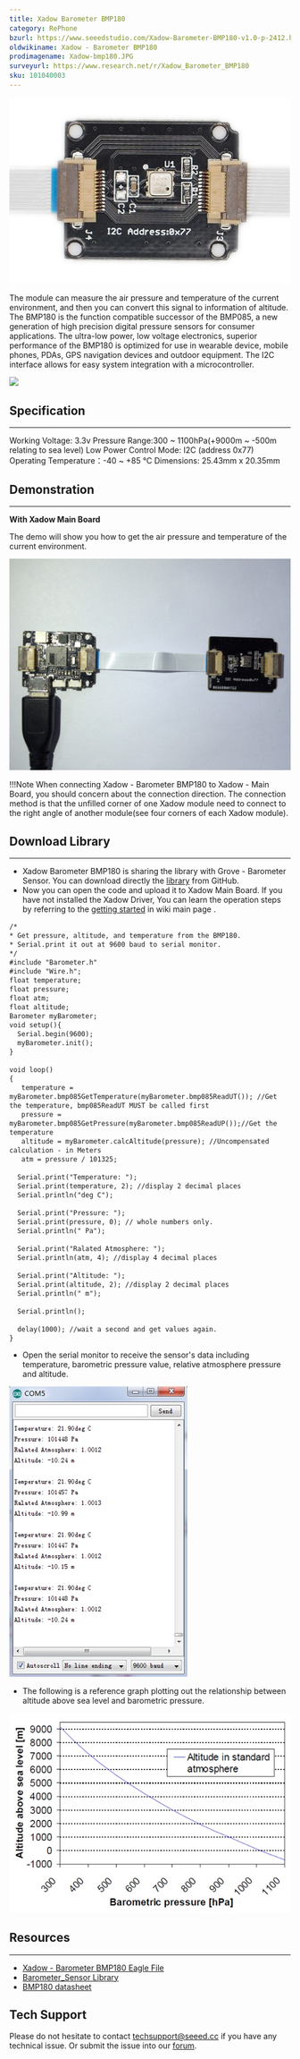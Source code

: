 ```yaml
---
title: Xadow Barometer BMP180
category: RePhone
bzurl: https://www.seeedstudio.com/Xadow-Barometer-BMP180-v1.0-p-2412.html
oldwikiname: Xadow - Barometer BMP180
prodimagename: Xadow-bmp180.JPG
surveyurl: https://www.research.net/r/Xadow_Barometer_BMP180
sku: 101040003
---
```


![](https://github.com/SeeedDocument/Xadow_Barometer_BMP180/raw/master/img/Xadow-bmp180.JPG)

The module can measure the air pressure and temperature of the current environment, and then you can convert this signal to information of altitude. The BMP180 is the function compatible successor of the BMP085, a new generation of high precision digital pressure sensors for consumer applications. The ultra-low power, low voltage electronics, superior performance of the BMP180 is optimized for use in wearable device, mobile phones, PDAs, GPS navigation devices and outdoor equipment. The I2C interface allows for easy system integration with a microcontroller.

[![](https://github.com/SeeedDocument/Seeed-WiKi/raw/master/docs/images/300px-Get_One_Now_Banner-ragular.png)](https://www.seeedstudio.com/Xadow-Barometer-BMP180-v1.0-p-2412.html)


## Specification
---
Working Voltage: 3.3v
Pressure Range:300 ~ 1100hPa(+9000m ~ -500m relating to sea level)
Low Power
Control Mode: I2C (address 0x77)
Operating Temperature：-40 ~ +85 °C
Dimensions: 25.43mm x 20.35mm


## Demonstration
---
**With Xadow Main Board**

The demo will show you how to get the air pressure and temperature of the current environment.

![](https://github.com/SeeedDocument/Xadow_Barometer_BMP180/raw/master/img/IMG_2379.JPG)

!!!Note
    When connecting Xadow - Barometer BMP180 to Xadow - Main Board, you should concern about the connection direction. The connection method is that the unfilled corner of one Xadow module need to connect to the right angle of another module(see four corners of each Xadow module).

## Download Library
---
- Xadow Barometer BMP180 is sharing the library with Grove - Barometer Sensor. You can download directly the [library](https://github.com/Seeed-Studio/Grove_Barometer_Sensor) from GitHub.
- Now you can open the code and upload it to Xadow Main Board. If you have not installed the Xadow Driver, You can learn the operation steps by referring to the [getting started](http://wiki.seeedstudio.com/wiki/Getting_Started) in wiki main page .

```
/*
* Get pressure, altitude, and temperature from the BMP180.
* Serial.print it out at 9600 baud to serial monitor.
*/
#include "Barometer.h"
#include "Wire.h";
float temperature;
float pressure;
float atm;
float altitude;
Barometer myBarometer;
void setup(){
  Serial.begin(9600);
  myBarometer.init();
}

void loop()
{
   temperature = myBarometer.bmp085GetTemperature(myBarometer.bmp085ReadUT()); //Get the temperature, bmp085ReadUT MUST be called first
   pressure = myBarometer.bmp085GetPressure(myBarometer.bmp085ReadUP());//Get the temperature
   altitude = myBarometer.calcAltitude(pressure); //Uncompensated calculation - in Meters
   atm = pressure / 101325;

  Serial.print("Temperature: ");
  Serial.print(temperature, 2); //display 2 decimal places
  Serial.println("deg C");

  Serial.print("Pressure: ");
  Serial.print(pressure, 0); // whole numbers only.
  Serial.println(" Pa");

  Serial.print("Ralated Atmosphere: ");
  Serial.println(atm, 4); //display 4 decimal places

  Serial.print("Altitude: ");
  Serial.print(altitude, 2); //display 2 decimal places
  Serial.println(" m");

  Serial.println();

  delay(1000); //wait a second and get values again.
}
```

- Open the serial monitor to receive the sensor's data including temperature, barometric pressure value, relative atmosphere pressure and altitude.

![](https://github.com/SeeedDocument/Xadow_Barometer_BMP180/raw/master/img/Barometer_Sensor.jpg)

- The following is a reference graph plotting out the relationship between altitude above sea level and barometric pressure.

![](https://github.com/SeeedDocument/Xadow_Barometer_BMP180/raw/master/img/Pressure_and_Altitude.jpg)


## Resources
---
- [Xadow - Barometer BMP180 Eagle File](https://github.com/SeeedDocument/Xadow_Barometer_BMP180/raw/master/res/Xadow_-_Barometer_BMP180_v1.0_sch_pcb.zip)
- [Barometer_Sensor Library](https://github.com/Seeed-Studio/Grove_Barometer_Sensor)
- [BMP180 datasheet](https://github.com/SeeedDocument/Xadow_Barometer_BMP180/raw/master/res/BMP180.pdf)

## Tech Support
Please do not hesitate to contact [techsupport@seeed.cc](techsupport@seeed.cc) if you have any technical issue. Or submit the issue into our [forum](http://seeedstudio.com/forum/). 